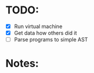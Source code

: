 # TODO:
- [x] Run virtual machine
- [x] Get data how others did it
- [ ] Parse programs to simple AST

# Notes:


